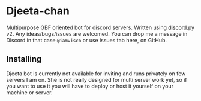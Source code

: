 # Djeeta-chan

Multipurpose GBF oriented bot for discord servers. Written using [discord.py](https://github.com/Rapptz/discord.py) v2. Any ideas/bugs/issues are welcomed. You can drop me a message in Discord in that case `@iamvisco` or use issues tab here, on GitHub.

## Installing
Djeeta bot is currently not available for inviting and runs privately on few servers I am on. She is not really designed for multi server work yet, so if you want to use it you will have to deploy or host it yourself on your machine or server.
